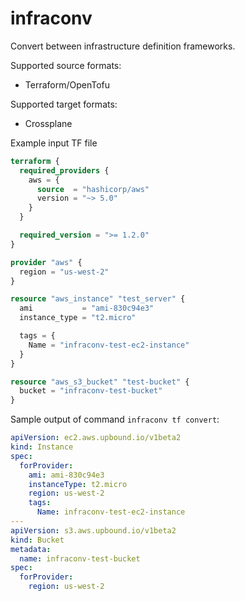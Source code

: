 # infraconv
Convert between infrastructure definition frameworks.

Supported source formats:
* Terraform/OpenTofu

Supported target formats:
* Crossplane 

Example input TF file
```terraform
terraform {
  required_providers {
    aws = {
      source  = "hashicorp/aws"
      version = "~> 5.0"
    }
  }

  required_version = ">= 1.2.0"
}

provider "aws" {
  region = "us-west-2"
}

resource "aws_instance" "test_server" {
  ami           = "ami-830c94e3"
  instance_type = "t2.micro"

  tags = {
    Name = "infraconv-test-ec2-instance"
  }
}

resource "aws_s3_bucket" "test-bucket" {
  bucket = "infraconv-test-bucket"
}
```

Sample output of command `infraconv tf convert`:
```yaml
apiVersion: ec2.aws.upbound.io/v1beta2
kind: Instance
spec:
  forProvider:
    ami: ami-830c94e3
    instanceType: t2.micro
    region: us-west-2
    tags:
      Name: infraconv-test-ec2-instance
---
apiVersion: s3.aws.upbound.io/v1beta2
kind: Bucket
metadata:
  name: infraconv-test-bucket
spec:
  forProvider:
    region: us-west-2
```